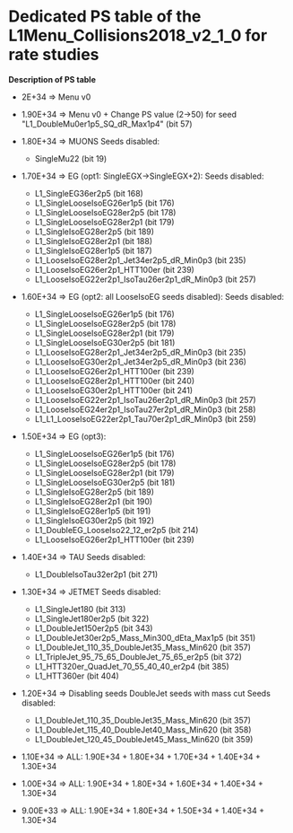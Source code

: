 # Dedicated PS table of the L1Menu_Collisions2018_v2_1_0 for rate studies

**Description of PS table**

* 2E+34 => Menu v0

* 1.90E+34 => Menu v0 + Change PS value (2->50) for seed "L1_DoubleMu0er1p5_SQ_dR_Max1p4" (bit 57)

* 1.80E+34 => MUONS 
    Seeds disabled:
    - SingleMu22 (bit 19) 
    
* 1.70E+34 => EG (opt1: SingleEGX->SingleEGX+2):
    Seeds disabled:
    - L1_SingleEG36er2p5 (bit 168) 
    - L1_SingleLooseIsoEG26er1p5 (bit 176)
    - L1_SingleLooseIsoEG28er2p5 (bit 178)
    - L1_SingleLooseIsoEG28er2p1 (bit 179) 
    - L1_SingleIsoEG28er2p5 (bit 189) 
    - L1_SingleIsoEG28er2p1 (bit 188) 
    - L1_SingleIsoEG28er1p5 (bit 187) 
    - L1_LooseIsoEG28er2p1_Jet34er2p5_dR_Min0p3 (bit 235) 
    - L1_LooseIsoEG26er2p1_HTT100er (bit 239) 
    - L1_LooseIsoEG22er2p1_IsoTau26er2p1_dR_Min0p3 (bit 257) 

    
* 1.60E+34 => EG (opt2: all LooseIsoEG seeds disabled):
    Seeds disabled:
     - L1_SingleLooseIsoEG26er1p5 (bit 176)
     - L1_SingleLooseIsoEG28er2p5 (bit 178)
     - L1_SingleLooseIsoEG28er2p1 (bit 179) 
     - L1_SingleLooseIsoEG30er2p5 (bit 181)
     - L1_LooseIsoEG28er2p1_Jet34er2p5_dR_Min0p3 (bit 235)
     - L1_LooseIsoEG30er2p1_Jet34er2p5_dR_Min0p3 (bit 236)
     - L1_LooseIsoEG26er2p1_HTT100er (bit 239)
     - L1_LooseIsoEG28er2p1_HTT100er (bit 240)
     - L1_LooseIsoEG30er2p1_HTT100er (bit 241)
     - L1_LooseIsoEG22er2p1_IsoTau26er2p1_dR_Min0p3 (bit 257)
     - L1_LooseIsoEG24er2p1_IsoTau27er2p1_dR_Min0p3 (bit 258)
     - L1_L1_LooseIsoEG22er2p1_Tau70er2p1_dR_Min0p3 (bit 259)
     
* 1.50E+34 => EG (opt3): 
     - L1_SingleLooseIsoEG26er1p5 (bit 176)
     - L1_SingleLooseIsoEG28er2p5 (bit 178)
     - L1_SingleLooseIsoEG28er2p1 (bit 179) 
     - L1_SingleLooseIsoEG30er2p5 (bit 181)
     - L1_SingleIsoEG28er2p5 (bit 189)
     - L1_SingleIsoEG28er2p1 (bit 190)
     - L1_SingleIsoEG28er1p5 (bit 191)
     - L1_SingleIsoEG30er2p5 (bit 192)
     - L1_DoubleEG_LooseIso22_12_er2p5 (bit 214)
     - L1_LooseIsoEG26er2p1_HTT100er (bit 239)

* 1.40E+34 => TAU
    Seeds disabled:
    - L1_DoubleIsoTau32er2p1 (bit 271) 

* 1.30E+34 => JETMET
    Seeds disabled:
    - L1_SingleJet180 (bit 313) 
    - L1_SingleJet180er2p5 (bit 322) 
    - L1_DoubleJet150er2p5 (bit 343) 
    - L1_DoubleJet30er2p5_Mass_Min300_dEta_Max1p5 (bit 351) 
    - L1_DoubleJet_110_35_DoubleJet35_Mass_Min620 (bit 357) 
    - L1_TripleJet_95_75_65_DoubleJet_75_65_er2p5 (bit 372) 
    - L1_HTT320er_QuadJet_70_55_40_40_er2p4 (bit 385) 
    - L1_HTT360er (bit 404) 
    
* 1.20E+34 => Disabling seeds DoubleJet seeds with mass cut
    Seeds disabled:
    - L1_DoubleJet_110_35_DoubleJet35_Mass_Min620 (bit 357)
    - L1_DoubleJet_115_40_DoubleJet40_Mass_Min620 (bit 358)
    - L1_DoubleJet_120_45_DoubleJet45_Mass_Min620 (bit 359)
    
    
* 1.10E+34 => ALL: 1.90E+34 + 1.80E+34 + 1.70E+34 + 1.40E+34 + 1.30E+34

* 1.00E+34 => ALL: 1.90E+34 + 1.80E+34 + 1.60E+34 + 1.40E+34 + 1.30E+34

* 9.00E+33 => ALL: 1.90E+34 + 1.80E+34 + 1.50E+34 + 1.40E+34 + 1.30E+34
